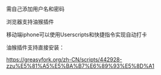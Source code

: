 需自己添加用户名和密码

浏览器支持油猴插件

移动端iphone可以使用Userscripts和快捷指令实现自动打卡

油猴插件支持直接安装：

https://greasyfork.org/zh-CN/scripts/442928-zzu%E5%81%A5%E5%BA%B7%E6%89%93%E5%8D%A1
